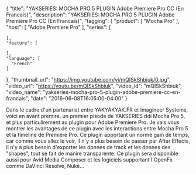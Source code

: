 {
  "title": "YAKSERIES: MOCHA PRO 5 PLUGIN Adobe Premiere Pro CC (En Francais)",
  "description": "YAKSERIES: MOCHA PRO 5 PLUGIN Adobe Premiere Pro CC (En Francais)",
  "tagging": {
    "product": [
      "Mocha Pro"
    ],
    "host": [
      "Adobe Premiere Pro"
    ],
    "series": [

    ],
    "feature": [

    ],
    "language": [
      "French"
    ]
  },
  "thumbnail_url": "https://img.youtube.com/vi/mQISkShbiuk/0.jpg",
  "video_url": "https://youtu.be/mQISkShbiuk",
  "video_id": "mQISkShbiuk",
  "video_name": "yakseries-mocha-pro-5-plugin-adobe-premiere-cc-en-francais",
  "date": "2016-06-08T16:05:00-04:00"
}

Dans le cadre d'un partenariat entre YAKYAKYAK.FR et Imagineer Systems, voici
en avant premire, un premier pisode de YAKSERIES ddi Mocha Pro 5, et plus
particulirement au plugin pour Adobe Premiere Pro. Je vais vous montrer les
avantages de ce plugin avec les interactions entre Mocha Pro 5 et la timeline
de Premiere Pro. Ce plugin apportant un norme gain de temps, car comme vous
allez le voir, il n'y a plus besoin de passer par After Effects, il n'y a plus
besoin d'exporter les donnes de track et les donnes des "shapes", tout se fait
de manire transparente. Ce plugin sera disponible aussi pour Avid Media
Composer et les logiciels supportant l'OpenFx comme DaVinci Resolve, Nuke...
